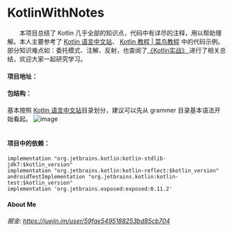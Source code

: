 # KotlinWithNotes
&emsp;&emsp;本项目总结了 Kotlin 几乎全部的知识点，代码中有详尽的注释，用以帮助理解。本人主要参考了 [Kotlin 语言中文站](http://www.kotlincn.net/docs/reference/)、
[Kotlin 教程 | 菜鸟教程](http://www.runoob.com/kotlin/kotlin-tutorial.html) 中的代码示例。部分知识难点如：委托模式、注解、反射，也查阅了[《Kotlin实战》
](https://book.douban.com/subject/27093660/)
进行了相关总结，欢迎大家一起研究学习。      
#### 项目地址：[](https://note.youdao.com/)   
#### 包结构：    
基本按照 [Kotlin 语言中文站](http://www.kotlincn.net/docs/reference/)目录划分，建议可以先从 grammer 目录基本语法开始看起。
![image](https://note.youdao.com/yws/public/resource/81a06b7037788be3ab2c09c8d40c6e92/xmlnote/558BFDFC743143E4A65814ED2E4A7934/5987)      
&emsp;&emsp;

#### 项目中的依赖：

```
implementation "org.jetbrains.kotlin:kotlin-stdlib-jdk7:$kotlin_version"
implementation "org.jetbrains.kotlin:kotlin-reflect:$kotlin_version"
androidTestImplementation "org.jetbrains.kotlin:kotlin-test:$kotlin_version"
implementation 'org.jetbrains.exposed:exposed:0.11.2'
```
#### About Me

###### 掘金: https://juejin.im/user/59fae5495188253bd85cb704
